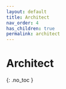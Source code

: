 ```yaml
---
layout: default
title: Architect
nav_order: 4
has_children: true
permalink: architect
---
```


# Architect
{: .no_toc }
